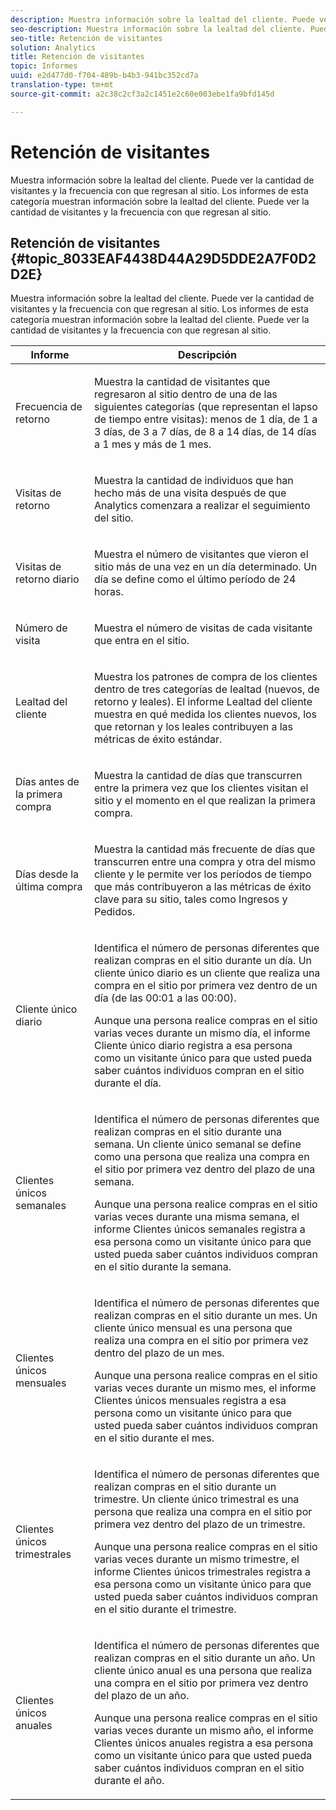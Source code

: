 ```yaml
---
description: Muestra información sobre la lealtad del cliente. Puede ver la cantidad de visitantes y la frecuencia con que regresan al sitio. Los informes de esta categoría muestran información sobre la lealtad del cliente. Puede ver la cantidad de visitantes y la frecuencia con que regresan al sitio.
seo-description: Muestra información sobre la lealtad del cliente. Puede ver la cantidad de visitantes y la frecuencia con que regresan al sitio. Los informes de esta categoría muestran información sobre la lealtad del cliente. Puede ver la cantidad de visitantes y la frecuencia con que regresan al sitio.
seo-title: Retención de visitantes
solution: Analytics
title: Retención de visitantes
topic: Informes
uuid: e2d477d0-f704-489b-b4b3-941bc352cd7a
translation-type: tm+mt
source-git-commit: a2c38c2cf3a2c1451e2c60e003ebe1fa9bfd145d

---
```



# Retención de visitantes

Muestra información sobre la lealtad del cliente. Puede ver la cantidad de visitantes y la frecuencia con que regresan al sitio. Los informes de esta categoría muestran información sobre la lealtad del cliente. Puede ver la cantidad de visitantes y la frecuencia con que regresan al sitio.

## Retención de visitantes {#topic_8033EAF4438D44A29D5DDE2A7F0D2D2E}

Muestra información sobre la lealtad del cliente. Puede ver la cantidad de visitantes y la frecuencia con que regresan al sitio. Los informes de esta categoría muestran información sobre la lealtad del cliente. Puede ver la cantidad de visitantes y la frecuencia con que regresan al sitio.

<table id="table_486948EB47664B90BDF9915314B572B0"> 
 <thead> 
  <tr> 
   <th colname="col1" class="entry"> Informe </th> 
   <th colname="col2" class="entry"> Descripción </th> 
  </tr> 
 </thead>
 <tbody> 
  <tr> 
   <td colname="col1"> Frecuencia de retorno </td> 
   <td colname="col2"> <p>Muestra la cantidad de visitantes que regresaron al sitio dentro de una de las siguientes categorías (que representan el lapso de tiempo entre visitas): menos de 1 día, de 1 a 3 días, de 3 a 7 días, de 8 a 14 días, de 14 días a 1 mes y más de 1 mes. </p> </td> 
  </tr> 
  <tr> 
   <td colname="col1"> Visitas de retorno </td> 
   <td colname="col2"> <p>Muestra la cantidad de individuos que han hecho más de una visita después de que Analytics comenzara a realizar el seguimiento del sitio. </p> </td> 
  </tr> 
  <tr> 
   <td colname="col1"> Visitas de retorno diario </td> 
   <td colname="col2"> <p>Muestra el número de visitantes que vieron el sitio más de una vez en un día determinado. Un día se define como el último período de 24 horas. </p> </td> 
  </tr> 
  <tr> 
   <td colname="col1"> Número de visita </td> 
   <td colname="col2"> <p>Muestra el número de visitas de cada visitante que entra en el sitio. </p> </td> 
  </tr> 
  <tr> 
   <td colname="col1"> Lealtad del cliente </td> 
   <td colname="col2"> <p>Muestra los patrones de compra de los clientes dentro de tres categorías de lealtad (nuevos, de retorno y leales). El informe <span class="wintitle">Lealtad del cliente</span> muestra en qué medida los clientes nuevos, los que retornan y los leales contribuyen a las métricas de éxito estándar. </p> </td> 
  </tr> 
  <tr> 
   <td colname="col1"> Días antes de la primera compra </td> 
   <td colname="col2"> <p>Muestra la cantidad de días que transcurren entre la primera vez que los clientes visitan el sitio y el momento en el que realizan la primera compra. </p> </td> 
  </tr> 
  <tr> 
   <td colname="col1"> Días desde la última compra </td> 
   <td colname="col2"> <p>Muestra la cantidad más frecuente de días que transcurren entre una compra y otra del mismo cliente y le permite ver los períodos de tiempo que más contribuyeron a las métricas de éxito clave para su sitio, tales como Ingresos y Pedidos. </p> </td> 
  </tr> 
  <tr> 
   <td colname="col1"> Cliente único diario </td> 
   <td colname="col2"> <p>Identifica el número de personas diferentes que realizan compras en el sitio durante un día. Un cliente único diario es un cliente que realiza una compra en el sitio por primera vez dentro de un día (de las 00:01 a las 00:00). </p> <p>Aunque una persona realice compras en el sitio varias veces durante un mismo día, el informe <span class="wintitle">Cliente único diario</span> registra a esa persona como un visitante único para que usted pueda saber cuántos individuos compran en el sitio durante el día. </p> </td> 
  </tr> 
  <tr> 
   <td colname="col1"> Clientes únicos semanales </td> 
   <td colname="col2"> <p>Identifica el número de personas diferentes que realizan compras en el sitio durante una semana. Un cliente único semanal se define como una persona que realiza una compra en el sitio por primera vez dentro del plazo de una semana. </p> <p>Aunque una persona realice compras en el sitio varias veces durante una misma semana, el informe <span class="wintitle">Clientes únicos semanales</span> registra a esa persona como un visitante único para que usted pueda saber cuántos individuos compran en el sitio durante la semana. </p> </td> 
  </tr> 
  <tr> 
   <td colname="col1"> Clientes únicos mensuales </td> 
   <td colname="col2"> <p>Identifica el número de personas diferentes que realizan compras en el sitio durante un mes. Un cliente único mensual es una persona que realiza una compra en el sitio por primera vez dentro del plazo de un mes. </p> <p>Aunque una persona realice compras en el sitio varias veces durante un mismo mes, el informe <span class="wintitle">Clientes únicos mensuales</span> registra a esa persona como un visitante único para que usted pueda saber cuántos individuos compran en el sitio durante el mes. </p> </td> 
  </tr> 
  <tr> 
   <td colname="col1"> Clientes únicos trimestrales </td> 
   <td colname="col2"> <p>Identifica el número de personas diferentes que realizan compras en el sitio durante un trimestre. Un cliente único trimestral es una persona que realiza una compra en el sitio por primera vez dentro del plazo de un trimestre. </p> <p>Aunque una persona realice compras en el sitio varias veces durante un mismo trimestre, el informe <span class="wintitle">Clientes únicos trimestrales</span> registra a esa persona como un visitante único para que usted pueda saber cuántos individuos compran en el sitio durante el trimestre. </p> </td> 
  </tr> 
  <tr> 
   <td colname="col1"> Clientes únicos anuales </td> 
   <td colname="col2"> <p>Identifica el número de personas diferentes que realizan compras en el sitio durante un año. Un cliente único anual es una persona que realiza una compra en el sitio por primera vez dentro del plazo de un año. </p> <p>Aunque una persona realice compras en el sitio varias veces durante un mismo año, el informe <span class="wintitle">Clientes únicos anuales</span> registra a esa persona como un visitante único para que usted pueda saber cuántos individuos compran en el sitio durante el año. </p> </td> 
  </tr> 
 </tbody> 
</table>

